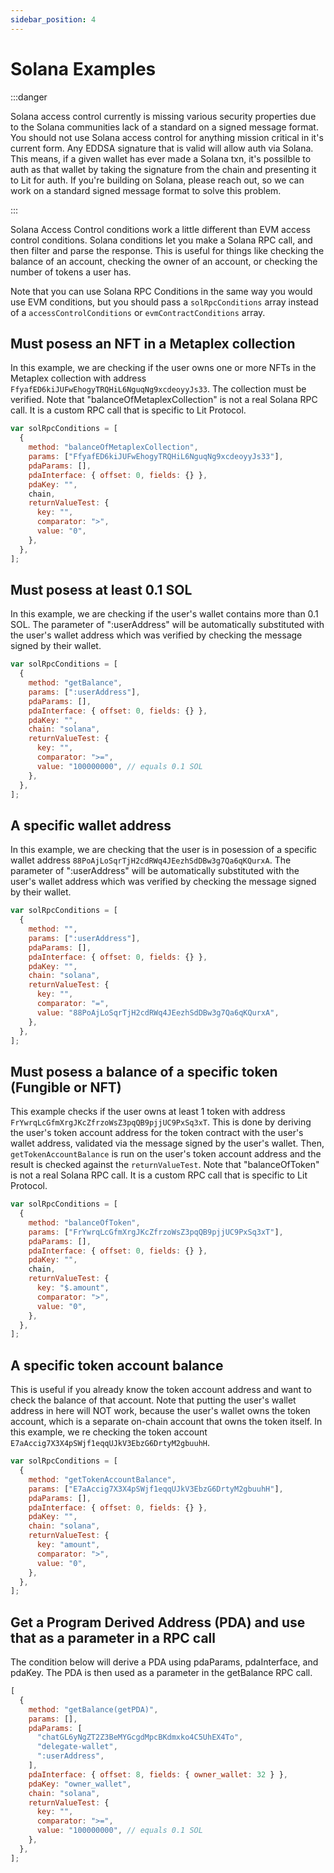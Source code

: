 ```yaml
---
sidebar_position: 4
---
```


# Solana Examples

:::danger

Solana access control currently is missing various security properties due to the Solana communities lack of a standard on a signed message format.  You should not use Solana access control for anything mission critical in it's current form.  Any EDDSA signature that is valid will allow auth via Solana.  This means, if a given wallet has ever made a Solana txn, it's possilble to auth as that wallet by taking the signature from the chain and presenting it to Lit for auth.  If you're building on Solana, please reach out, so we can work on a standard signed message format to solve this problem.

:::

Solana Access Control conditions work a little different than EVM access control conditions. Solana conditions let you make a Solana RPC call, and then filter and parse the response. This is useful for things like checking the balance of an account, checking the owner of an account, or checking the number of tokens a user has.

Note that you can use Solana RPC Conditions in the same way you would use EVM conditions, but you should pass a `solRpcConditions` array instead of a `accessControlConditions` or `evmContractConditions` array.

## Must posess an NFT in a Metaplex collection

In this example, we are checking if the user owns one or more NFTs in the Metaplex collection with address `FfyafED6kiJUFwEhogyTRQHiL6NguqNg9xcdeoyyJs33`. The collection must be verified. Note that "balanceOfMetaplexCollection" is not a real Solana RPC call. It is a custom RPC call that is specific to Lit Protocol.

```js
var solRpcConditions = [
  {
    method: "balanceOfMetaplexCollection",
    params: ["FfyafED6kiJUFwEhogyTRQHiL6NguqNg9xcdeoyyJs33"],
    pdaParams: [],
    pdaInterface: { offset: 0, fields: {} },
    pdaKey: "",
    chain,
    returnValueTest: {
      key: "",
      comparator: ">",
      value: "0",
    },
  },
];
```

## Must posess at least 0.1 SOL

In this example, we are checking if the user's wallet contains more than 0.1 SOL. The parameter of ":userAddress" will be automatically substituted with the user's wallet address which was verified by checking the message signed by their wallet.

```js
var solRpcConditions = [
  {
    method: "getBalance",
    params: [":userAddress"],
    pdaParams: [],
    pdaInterface: { offset: 0, fields: {} },
    pdaKey: "",
    chain: "solana",
    returnValueTest: {
      key: "",
      comparator: ">=",
      value: "100000000", // equals 0.1 SOL
    },
  },
];
```

## A specific wallet address

In this example, we are checking that the user is in posession of a specific wallet address `88PoAjLoSqrTjH2cdRWq4JEezhSdDBw3g7Qa6qKQurxA`. The parameter of ":userAddress" will be automatically substituted with the user's wallet address which was verified by checking the message signed by their wallet.

```js
var solRpcConditions = [
  {
    method: "",
    params: [":userAddress"],
    pdaParams: [],
    pdaInterface: { offset: 0, fields: {} },
    pdaKey: "",
    chain: "solana",
    returnValueTest: {
      key: "",
      comparator: "=",
      value: "88PoAjLoSqrTjH2cdRWq4JEezhSdDBw3g7Qa6qKQurxA",
    },
  },
];
```

## Must posess a balance of a specific token (Fungible or NFT)

This example checks if the user owns at least 1 token with address `FrYwrqLcGfmXrgJKcZfrzoWsZ3pqQB9pjjUC9PxSq3xT`. This is done by deriving the user's token account address for the token contract with the user's wallet address, validated via the message signed by the user's wallet. Then, `getTokenAccountBalance` is run on the user's token account address and the result is checked against the `returnValueTest`. Note that "balanceOfToken" is not a real Solana RPC call. It is a custom RPC call that is specific to Lit Protocol.

```js
var solRpcConditions = [
  {
    method: "balanceOfToken",
    params: ["FrYwrqLcGfmXrgJKcZfrzoWsZ3pqQB9pjjUC9PxSq3xT"],
    pdaParams: [],
    pdaInterface: { offset: 0, fields: {} },
    pdaKey: "",
    chain,
    returnValueTest: {
      key: "$.amount",
      comparator: ">",
      value: "0",
    },
  },
];
```

## A specific token account balance

This is useful if you already know the token account address and want to check the balance of that account. Note that putting the user's wallet address in here will NOT work, because the user's wallet owns the token account, which is a separate on-chain account that owns the token itself. In this example, we re checking the token account `E7aAccig7X3X4pSWjf1eqqUJkV3EbzG6DrtyM2gbuuhH`.

```js
var solRpcConditions = [
  {
    method: "getTokenAccountBalance",
    params: ["E7aAccig7X3X4pSWjf1eqqUJkV3EbzG6DrtyM2gbuuhH"],
    pdaParams: [],
    pdaInterface: { offset: 0, fields: {} },
    pdaKey: "",
    chain: "solana",
    returnValueTest: {
      key: "amount",
      comparator: ">",
      value: "0",
    },
  },
];
```

## Get a Program Derived Address (PDA) and use that as a parameter in a RPC call

The condition below will derive a PDA using pdaParams, pdaInterface, and pdaKey. The PDA is then used as a parameter in the getBalance RPC call.

```js
[
  {
    method: "getBalance(getPDA)",
    params: [],
    pdaParams: [
      "chatGL6yNgZT2Z3BeMYGcgdMpcBKdmxko4C5UhEX4To",
      "delegate-wallet",
      ":userAddress",
    ],
    pdaInterface: { offset: 8, fields: { owner_wallet: 32 } },
    pdaKey: "owner_wallet",
    chain: "solana",
    returnValueTest: {
      key: "",
      comparator: ">=",
      value: "100000000", // equals 0.1 SOL
    },
  },
];
```
